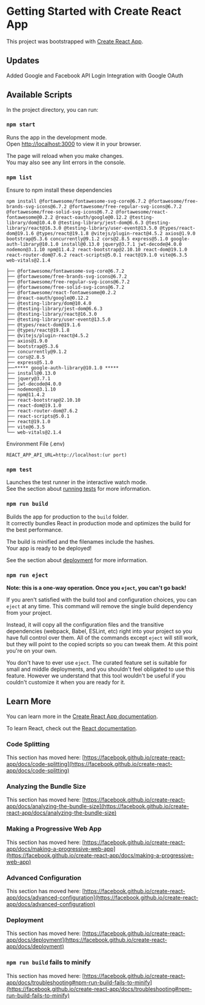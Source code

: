 # Getting Started with Create React App

This project was bootstrapped with [Create React App](https://github.com/facebook/create-react-app).

## Updates
Added Google and Facebook API Login Integration with Google OAuth

## Available Scripts

In the project directory, you can run:

### `npm start`

Runs the app in the development mode.\
Open [http://localhost:3000](http://localhost:3000) to view it in your browser.

The page will reload when you make changes.\
You may also see any lint errors in the console.

### `npm list`
Ensure to npm install these dependencies
```
npm install @fortawesome/fontawesome-svg-core@6.7.2 @fortawesome/free-brands-svg-icons@6.7.2 @fortawesome/free-regular-svg-icons@6.7.2 @fortawesome/free-solid-svg-icons@6.7.2 @fortawesome/react-fontawesome@0.2.2 @react-oauth/google@0.12.2 @testing-library/dom@10.4.0 @testing-library/jest-dom@6.6.3 @testing-library/react@16.3.0 @testing-library/user-event@13.5.0 @types/react-dom@19.1.6 @types/react@19.1.8 @vitejs/plugin-react@4.5.2 axios@1.9.0 bootstrap@5.3.6 concurrently@9.1.2 cors@2.8.5 express@5.1.0 google-auth-library@10.1.0 install@0.13.0 jquery@3.7.1 jwt-decode@4.0.0 nodemon@3.1.10 npm@11.4.2 react-bootstrap@2.10.10 react-dom@19.1.0 react-router-dom@7.6.2 react-scripts@5.0.1 react@19.1.0 vite@6.3.5 web-vitals@2.1.4
```

```
├── @fortawesome/fontawesome-svg-core@6.7.2
├── @fortawesome/free-brands-svg-icons@6.7.2
├── @fortawesome/free-regular-svg-icons@6.7.2
├── @fortawesome/free-solid-svg-icons@6.7.2
├── @fortawesome/react-fontawesome@0.2.2
├── @react-oauth/google@0.12.2
├── @testing-library/dom@10.4.0
├── @testing-library/jest-dom@6.6.3
├── @testing-library/react@16.3.0
├── @testing-library/user-event@13.5.0
├── @types/react-dom@19.1.6
├── @types/react@19.1.8
├── @vitejs/plugin-react@4.5.2
├── axios@1.9.0
├── bootstrap@5.3.6
├── concurrently@9.1.2
├── cors@2.8.5
├── express@5.1.0
├──***** google-auth-library@10.1.0 *****
├── install@0.13.0
├── jquery@3.7.1
├── jwt-decode@4.0.0
├── nodemon@3.1.10
├── npm@11.4.2
├── react-bootstrap@2.10.10
├── react-dom@19.1.0
├── react-router-dom@7.6.2
├── react-scripts@5.0.1
├── react@19.1.0
├── vite@6.3.5
└── web-vitals@2.1.4
```
Environment File (.env)
```
REACT_APP_API_URL=http://localhost:(ur port)
```

### `npm test`

Launches the test runner in the interactive watch mode.\
See the section about [running tests](https://facebook.github.io/create-react-app/docs/running-tests) for more information.

### `npm run build`

Builds the app for production to the `build` folder.\
It correctly bundles React in production mode and optimizes the build for the best performance.

The build is minified and the filenames include the hashes.\
Your app is ready to be deployed!

See the section about [deployment](https://facebook.github.io/create-react-app/docs/deployment) for more information.

### `npm run eject`

**Note: this is a one-way operation. Once you `eject`, you can't go back!**

If you aren't satisfied with the build tool and configuration choices, you can `eject` at any time. This command will remove the single build dependency from your project.

Instead, it will copy all the configuration files and the transitive dependencies (webpack, Babel, ESLint, etc) right into your project so you have full control over them. All of the commands except `eject` will still work, but they will point to the copied scripts so you can tweak them. At this point you're on your own.

You don't have to ever use `eject`. The curated feature set is suitable for small and middle deployments, and you shouldn't feel obligated to use this feature. However we understand that this tool wouldn't be useful if you couldn't customize it when you are ready for it.

## Learn More

You can learn more in the [Create React App documentation](https://facebook.github.io/create-react-app/docs/getting-started).

To learn React, check out the [React documentation](https://reactjs.org/).

### Code Splitting

This section has moved here: [https://facebook.github.io/create-react-app/docs/code-splitting](https://facebook.github.io/create-react-app/docs/code-splitting)

### Analyzing the Bundle Size

This section has moved here: [https://facebook.github.io/create-react-app/docs/analyzing-the-bundle-size](https://facebook.github.io/create-react-app/docs/analyzing-the-bundle-size)

### Making a Progressive Web App

This section has moved here: [https://facebook.github.io/create-react-app/docs/making-a-progressive-web-app](https://facebook.github.io/create-react-app/docs/making-a-progressive-web-app)

### Advanced Configuration

This section has moved here: [https://facebook.github.io/create-react-app/docs/advanced-configuration](https://facebook.github.io/create-react-app/docs/advanced-configuration)

### Deployment

This section has moved here: [https://facebook.github.io/create-react-app/docs/deployment](https://facebook.github.io/create-react-app/docs/deployment)

### `npm run build` fails to minify

This section has moved here: [https://facebook.github.io/create-react-app/docs/troubleshooting#npm-run-build-fails-to-minify](https://facebook.github.io/create-react-app/docs/troubleshooting#npm-run-build-fails-to-minify)
